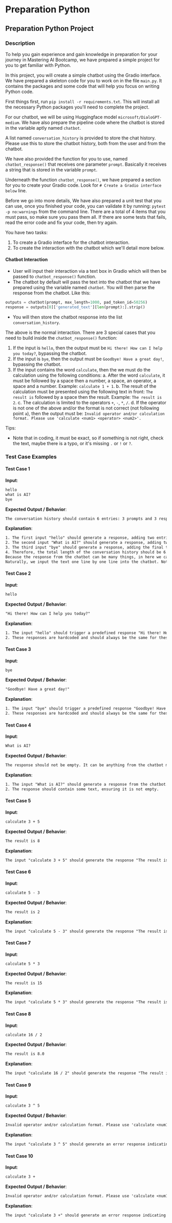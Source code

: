 # Preparation Python

## Preparation Python Project

### Description

To help you gain experience and gain knowledge in preparation for your journey in Mastering AI Bootcamp, we have prepared a simple project for you to get familiar with Python.

In this project, you will create a simple chatbot using the Gradio interface. We have prepared a skeleton code for you to work on in the file `main.py`. It contains the packages and some code that will help you focus on writing Python code.

First things first, run `pip install -r requirements.txt`. This will install all the necessary Python packages you'll need to complete the project.

For our chatbot, we will be using Huggingface model `microsoft/DialoGPT-medium`. We have also prepare the pipeline code where the chatbot is stored in the variable aptly named `chatbot`.

A list named `conversation_history` is provided to store the chat history. Please use this to store the chatbot history, both from the user and from the chatbot.

We have also provided the function for you to use, named `chatbot_response()` that receives one parameter `prompt`. Basically it receives a string that is stored in the variable `prompt`.

Underneath the function `chatbot_response()`, we have prepared a section for you to create your Gradio code. Look for `# Create a Gradio interface below` line.

Before we go into more details, We have also prepared a unit test that you can use, once you finished your code, you can validate it by running: `pytest -p no:warnings` from the command line. There are a total of 4 items that you must pass, so make sure you pass them all. If there are some tests that fails, read the error code and fix your code, then try again.

You have two tasks:
1. To create a Gradio interface for the chatbot interaction.
2. To create the interaction with the chatbot which we'll detail more below.

#### Chatbot Interaction
- User will input their interaction via a text box in Gradio which will then be passed to `chatbot_response()` function.
- The chatbot by default will pass the text into the chatbot that we have prepared using the variable named `chatbot`. You will then parse the response from the chatbot. Like this:
```python
outputs = chatbot(prompt, max_length=1000, pad_token_id=50256)
response = outputs[0]['generated_text'][len(prompt):].strip()
```
- You will then store the chatbot response into the list `conversation_history`.

The above is the normal interaction. There are 3 special cases that you need to build inside the `chatbot_response()` function:
1. If the input is `hello`, then the output must be `Hi there! How can I help you today?`, bypassing the chatbot.
2. If the input is `bye`, then the output must be `Goodbye! Have a great day!`, bypassing the chatbot.
3. If the input contains the word `calculate`, then the we must do the calculation using the following conditions:
    a. After the word `calculate`, it must be followed by a space then a number, a space, an operator, a space and a number. Example: `calculate 1 + 1`.
    b. The result of the calculation must be presented using the following text in front: `The result is` followed by a space then the result. Example: `The result is 2`.
    c. The calculation is limited to the operators `+`, `-`, `*`, `/`.
    d. If the operator is not one of the above and/or the format is not correct (not following point `a`), then the output must be: `Invalid operator and/or calculation format. Please use 'calculate <num1> <operator> <num2>'.`

Tips:
- Note that in coding, it must be exact, so if something is not right, check the text, maybe there is a typo, or it's missing `.` or `!` or `?`.


### Test Case Examples

#### Test Case 1

**Input**:

```txt
hello
what is AI?
bye
```

**Expected Output / Behavior**:

```txt
The conversation history should contain 6 entries: 3 prompts and 3 responses.
```

**Explanation**:

```txt
1. The first input "hello" should generate a response, adding two entries to the conversation history.
2. The second input "What is AI?" should generate a response, adding two more entries to the conversation history.
3. The third input "bye" should generate a response, adding the final two entries to the conversation history.
4. Therefore, the total length of the conversation history should be 6.
Because the response from the chatbot can be many things, in here we care about the conversation history only.
Naturally, we input the text one line by one line into the chatbot. Not all three directly in the input box inside Gradio.
```

#### Test Case 2

**Input**:

```txt
hello
```

**Expected Output / Behavior**:

```txt
"Hi there! How can I help you today?"
```

**Explanation**:

```txt
1. The input "hello" should trigger a predefined response "Hi there! How can I help you today?".
2. These responses are hardcoded and should always be the same for these inputs.
```

#### Test Case 3

**Input**:

```txt
bye
```

**Expected Output / Behavior**:

```txt
"Goodbye! Have a great day!"
```

**Explanation**:

```txt
1. The input "bye" should trigger a predefined response "Goodbye! Have a great day!".
2. These responses are hardcoded and should always be the same for these inputs.
```

#### Test Case 4

**Input**:

```txt
What is AI?
```

**Expected Output / Behavior**:

```txt
The response should not be empty. It can be anything from the chatbot model.
```

**Explanation**:

```txt
1. The input "What is AI?" should generate a response from the chatbot.
2. The response should contain some text, ensuring it is not empty.
```

#### Test Case 5

**Input**:

```txt
calculate 3 + 5
```

**Expected Output / Behavior**:

```txt
The result is 8
```

**Explanation**:

```txt
The input "calculate 3 + 5" should generate the response "The result is 8".
```

#### Test Case 6

**Input**:

```txt
calculate 5 - 3
```

**Expected Output / Behavior**:

```txt
The result is 2
```

**Explanation**:

```txt
The input "calculate 5 - 3" should generate the response "The result is 2".
```

#### Test Case 7

**Input**:

```txt
calculate 5 * 3
```

**Expected Output / Behavior**:

```txt
The result is 15
```

**Explanation**:

```txt
The input "calculate 5 * 3" should generate the response "The result is 15".
```

#### Test Case 8

**Input**:

```txt
calculate 16 / 2
```

**Expected Output / Behavior**:

```txt
The result is 8.0
```

**Explanation**:

```txt
The input "calculate 16 / 2" should generate the response "The result is 8.0".
```

#### Test Case 9

**Input**:

```txt
calculate 3 ^ 5
```

**Expected Output / Behavior**:

```txt
Invalid operator and/or calculation format. Please use 'calculate <num1> <operator> <num2>'.
```

**Explanation**:

```txt
The input "calculate 3 ^ 5" should generate an error response indicating an invalid operator.
```

#### Test Case 10

**Input**:

```txt
calculate 3 +
```

**Expected Output / Behavior**:

```txt
Invalid operator and/or calculation format. Please use 'calculate <num1> <operator> <num2>'.
```

**Explanation**:

```txt
The input "calculate 3 +" should generate an error response indicating an invalid calculation format.
```
